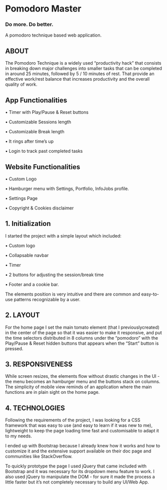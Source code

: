 # Pomodoro Master
### Do more. Do better.
A pomodoro technique based web application.
## ABOUT
The Pomodoro Technique is a widely used “productivity hack” that consists in breaking down major challenges into smaller tasks that can be completed in around 25 minutes, followed by 5 / 10 minutes of rest.
That provide an effective work/rest balance that increases productivity and the overall quality of work.

## App Functionalities
• Timer with Play/Pause & Reset buttons

• Customizable Sessions length

• Customizable Break length

• It rings after time’s up

• Login to track past completed tasks

## Website Functionalities
• Custom Logo

• Hamburger menu with Settings,
Portfolio, InfoJobs profile.

• Settings Page

• Copyright & Cookies disclaimer

## 1. Initialization
I started the project with a simple layout which included:

• Custom logo

• Collapsable navbar

• Timer

• 2 buttons for adjusting the session/break time

• Footer and a cookie bar.

The elements position is very intuitive and there are common and easy-to-use patterns recognizable by a user.

## 2. LAYOUT
For the home page I set the main tomato element (that I previouslycreated) in the center of the page so that it was easier to make it
responsive, and put the time selectors distributed in 8 columns under the “pomodoro” with the Play/Pause & Reset hidden buttons that appears when the “Start” button is pressed.

## 3. RESPONSIVENESS
While screen resizes, the elements flow without drastic changes in the UI - the menu becomes an hamburger menu and the buttons stack on columns.
The simplicity of mobile view reminds of an application where the main functions are in plain sight on the home page.

## 4. TECHNOLOGIES
Following the requirements of the project, I was looking for a CSS framework that was easy to use (and easy to learn if it was new to me), lightweight to keep the page loading time fast and customisable to adapt it to my needs.

I ended up with Bootstrap because I already knew how it works and how to customize it and the extensive support available on their doc page and communities like StackOverflow.

To quickly prototype the page I used jQuery that came included with Bootstrap and it was necessary for its dropdown menu feature to work.
I also used jQuery to manipulate the DOM - for sure it made the process a little faster but it’s not completely necessary to build any UI/Web App.
